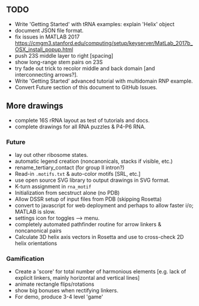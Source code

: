 ## TODO
* Write 'Getting Started' with tRNA examples: explain 'Helix' object
* document JSON file format.
* fix issues in MATLAB 2017 https://cmgm3.stanford.edu/computing/setup/keyserver/MatLab_2017b_OSX_install_popup.html
* push 23S middle layer to right [spacing]
* show long-range stem pairs on 23S
* try fade out trick to recolor middle and back domain [and interconnecting arrows?].
* Write 'Getting Started' advanced tutorial with multidomain RNP example.
* Convert Future section of this document to GitHub Issues.

## More drawings
* complete 16S rRNA layout as test of tutorials and docs.
* complete drawings for all RNA puzzles & P4-P6 RNA.

### Future
* lay out other ribosome states.
* automatic legend creation (noncanonicals, stacks if visible, etc.)
* rename_tertiary_contact (for group II intron?)
* Read-in `.motifs.txt` & auto-color motifs [SRL, etc.]
* use open source SVG library to output drawings in SVG format.
* K-turn assignment in `rna_motif`
* Initialization from secstruct alone (no PDB)
* Allow DSSR setup of input files from PDB (skipping Rosetta)
* convert to javascript for web deployment and perhaps to allow faster i/o; MATLAB is slow.
* settings icon for toggles --> menu.
* completely automated pathfinder routine for arrow linkers & noncanonical pairs
* Calculate 3D helix axis vectors in Rosetta and use to cross-check 2D helix orientations
 
### Gamification
* Create a 'score' for total number of harmonious elements [e.g. lack of explicit linkers, mainly horizontal and vertical lines]
* animate rectangle flips/rotations
* show big bonuses when rectifying linkers.
* For demo, produce 3-4 level 'game' 

